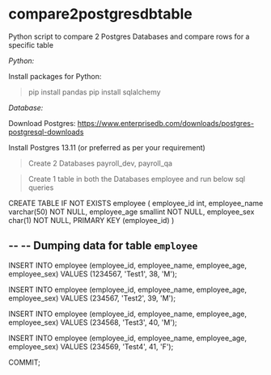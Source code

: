 # compare2postgresdbtable
Python script to compare 2 Postgres Databases and compare rows for a specific table

*Python:*

Install packages for Python:
> pip install pandas
> pip install sqlalchemy

*Database:*

Download Postgres: https://www.enterprisedb.com/downloads/postgres-postgresql-downloads

Install Postgres 13.11 (or preferred as per your requirement)

> Create 2 Databases
> payroll_dev, payroll_qa

> Create 1 table in both the Databases
> employee and run below sql queries

CREATE TABLE IF NOT EXISTS employee ( 
	employee_id int, 
	employee_name varchar(50) NOT NULL, 
	employee_age smallint NOT NULL, 
	employee_sex char(1) NOT NULL, 
	PRIMARY KEY (employee_id) 
) 

--
-- Dumping data for table `employee`
--

INSERT INTO employee (employee_id, employee_name, employee_age, employee_sex) VALUES (1234567, 'Test1', 38, 'M');

INSERT INTO employee (employee_id, employee_name, employee_age, employee_sex) VALUES (234567, 'Test2', 39, 'M');

INSERT INTO employee (employee_id, employee_name, employee_age, employee_sex) VALUES (234568, 'Test3', 40, 'M');

INSERT INTO employee (employee_id, employee_name, employee_age, employee_sex) VALUES (234569, 'Test4', 41, 'F'); 

COMMIT;


